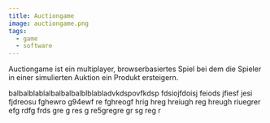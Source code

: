```yaml
---
title: Auctiongame
image: auctiongame.png
tags:
  - game
  - software
---
```


Auctiongame ist ein multiplayer, browserbasiertes Spiel bei dem die Spieler in einer simulierten Auktion ein Produkt ersteigern.
<!--more-->
balbalblablalbalbalbalblblabladvkdspovfkdsp fdsiojfdoisj feiods jfiesf jesi fjdreosu fghewro g94ewf re fghreogf hrig hreg hreiugh reg hreugh riuegrer
efg
rdfg
frds
gre
g
res g
re5gregre
gr
sg
reg
r
